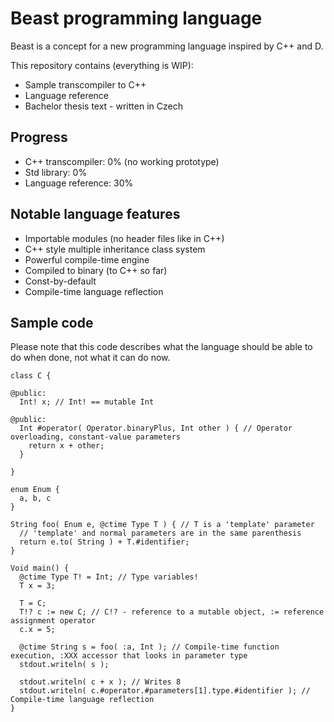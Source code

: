 # Beast programming language
Beast is a concept for a new programming language inspired by C++ and D.

This repository contains (everything is WIP):
* Sample transcompiler to C++
* Language reference
* Bachelor thesis text - written in Czech

## Progress
* C++ transcompiler: 0% (no working prototype)
* Std library: 0%
* Language reference: 30%

## Notable language features
* Importable modules (no header files like in C++)
* C++ style multiple inheritance class system
* Powerful compile-time engine
* Compiled to binary (to C++ so far)
* Const-by-default
* Compile-time language reflection

## Sample code
Please note that this code describes what the language should be able to do when done, not what it can do now.
```beast
class C {
  
@public:
  Int! x; // Int! == mutable Int
  
@public:
  Int #operator( Operator.binaryPlus, Int other ) { // Operator overloading, constant-value parameters
    return x + other;
  }
  
}

enum Enum {
  a, b, c
}

String foo( Enum e, @ctime Type T ) { // T is a 'template' parameter
  // 'template' and normal parameters are in the same parenthesis
  return e.to( String ) + T.#identifier; 
}

Void main() {
  @ctime Type T! = Int; // Type variables!
  T x = 3;
  
  T = C;
  T!? c := new C; // C!? - reference to a mutable object, := reference assignment operator
  c.x = 5;

  @ctime String s = foo( :a, Int ); // Compile-time function execution, :XXX accessor that looks in parameter type
  stdout.writeln( s );
  
  stdout.writeln( c + x ); // Writes 8
  stdout.writeln( c.#operator.#parameters[1].type.#identifier ); // Compile-time language reflection
}
```

